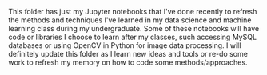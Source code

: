 
This folder has just my Jupyter notebooks that I've done recently to refresh the methods and techniques 
I've learned in my data science and machine learning class during my undergraduate.
Some of these notebooks will have code or libraries I choose to learn after my classes, such accessing 
MySQL databases or using OpenCV in Python for image data processing. I will definitely update this folder 
as I learn new ideas and tools or re-do some work to refresh my memory on how to code some methods/approaches.

